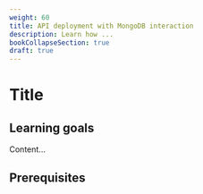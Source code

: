 ```yaml
---
weight: 60
title: API deployment with MongoDB interaction
description: Learn how ...
bookCollapseSection: true
draft: true
---
```


# Title

## Learning goals

Content...

## Prerequisites
